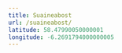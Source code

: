 ```yaml
---
title: Suaineabost
url: /suaineabost/
latitude: 58.47990050000001
longitude: -6.2691794000000005
---
```

